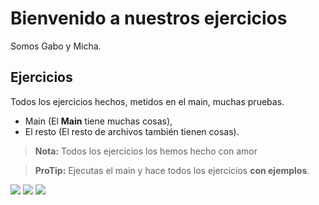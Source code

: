 # Bienvenido a nuestros ejercicios
Somos Gabo y Micha.


## Ejercicios
Todos los ejercicios hechos, metidos en el main, muchas pruebas.



- Main (El **Main** tiene muchas cosas),
- El resto (El resto de archivos también tienen cosas).


> **Nota:** Todos los ejercicios los hemos hecho con amor



> **ProTip:** Ejecutas el main y hace todos los ejercicios **con ejemplos**.



![](https://img.shields.io/github/issues/AccesoDatos21-22/ejercicios_ficheros_4-team-1) ![](https://img.shields.io/github/forks/AccesoDatos21-22/ejercicios_ficheros_4-team-1) ![](https://img.shields.io/github/issues/AccesoDatos21-22/ejercicios_ficheros_4-team-1) 
